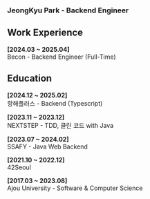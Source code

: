 <h3>JeongKyu Park - Backend Engineer</h3>

<h2>Work Experience</h2>

**[2024.03 ~ 2025.04]**<br>
Becon - Backend Engineer (Full-Time) <br>

<h2>Education</h2>

**[2024.12 ~ 2025.02]**<br>
항해플러스 - Backend (Typescript) <br>

**[2023.11 ~ 2023.12]**<br>
NEXTSTEP - TDD, 클린 코드 with Java <br>

**[2023.07 ~ 2024.02]**<br>
SSAFY - Java Web Backend<br>

**[2021.10 ~ 2022.12]**<br>
42Seoul

**[2017.03 ~ 2023.08]**<br>
Ajou University - Software & Computer Science
